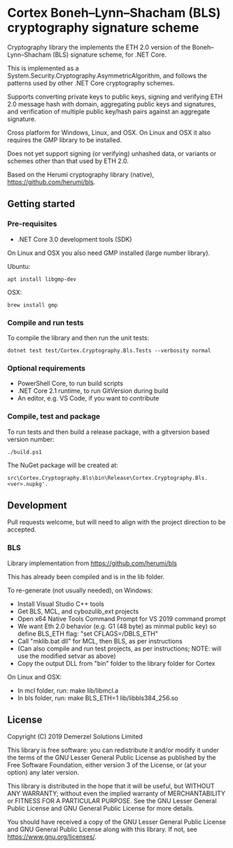 # Cortex Boneh–Lynn–Shacham (BLS) cryptography signature scheme

Cryptography library the implements the ETH 2.0 version of the Boneh–Lynn–Shacham (BLS) signature scheme, for .NET Core.

This is implemented as a System.Security.Cryptography.AsymmetricAlgorithm, and follows the patterns used by other .NET Core cryptography schemes.

Supports converting private keys to public keys, signing and verifying ETH 2.0 message hash with domain, aggregating public keys and signatures, and verification of multiple public key/hash pairs against an aggregate signature.

Cross platform for Windows, Linux, and OSX. On Linux and OSX it also requires the GMP library to be installed.

Does not yet support signing (or verifying) unhashed data, or variants or schemes other than that used by ETH 2.0.

Based on the Herumi cryptography library (native), https://github.com/herumi/bls.

## Getting started

### Pre-requisites

* .NET Core 3.0 development tools (SDK)

On Linux and OSX you also need GMP installed (large number library).

Ubuntu:
```
apt install libgmp-dev
```

OSX:
```
brew install gmp
```

### Compile and run tests

To compile the library and then run the unit tests:

```
dotnet test test/Cortex.Cryptography.Bls.Tests --verbosity normal
```

### Optional requirements

* PowerShell Core, to run build scripts
* .NET Core 2.1 runtime, to run GitVersion during build
* An editor, e.g. VS Code, if you want to contribute

### Compile, test and package

To run tests and then build a release package, with a gitversion based version number:

```
./build.ps1
```

The NuGet package will be created at:

```
src\Cortex.Cryptography.Bls\bin\Release\Cortex.Cryptography.Bls.<ver>.nupkg'.
```

## Development

Pull requests welcome, but will need to align with the project direction to be accepted.

### BLS

Library implementation from https://github.com/herumi/bls

This has already been compiled and is in the lib folder.

To re-generate (not usually needed), on Windows:

* Install Visual Studio C++ tools
* Get BLS, MCL, and cybozulib_ext projects
* Open x64 Native Tools Command Prompt for VS 2019 command prompt
* We want Eth 2.0 behavior (e.g. G1 (48 byte) as minmal public key) so define BLS_ETH flag: "set CFLAGS=/DBLS_ETH"
* Call "mklib.bat dll" for MCL, then BLS, as per instructions
* (Can also compile and run test projects, as per instructions; NOTE: will use the modified setvar as above)
* Copy the output DLL from "bin" folder to the library folder for Cortex

On Linux and OSX:

* In mcl folder, run: make lib/libmcl.a
* In bls folder, run: make BLS_ETH=1 lib/libbls384_256.so

## License

Copyright (C) 2019 Demerzel Solutions Limited

This library is free software: you can redistribute it and/or modify it under the terms of the GNU Lesser General Public License as published by the Free Software Foundation, either version 3 of the License, or (at your option) any later version.

This library is distributed in the hope that it will be useful, but WITHOUT ANY WARRANTY; without even the implied warranty of MERCHANTABILITY or FITNESS FOR A PARTICULAR PURPOSE. See the GNU Lesser General Public License and GNU General Public License for more details.

You should have received a copy of the GNU Lesser General Public License and GNU General Public License along with this library. If not, see <https://www.gnu.org/licenses/>.
